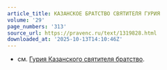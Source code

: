 ```yaml
---
article_title: КАЗАНСКОЕ БРАТСТВО СВЯТИТЕЛЯ ГУРИЯ
volume: '29'
page_numbers: '313'
source_url: https://pravenc.ru/text/1319828.html
downloaded_at: '2025-10-13T14:10:46Z'
---
```


- см. [Гурия Казанского святителя братство](<https://pravenc.ru/text/Гурия Казанского святителя братство.html>).
